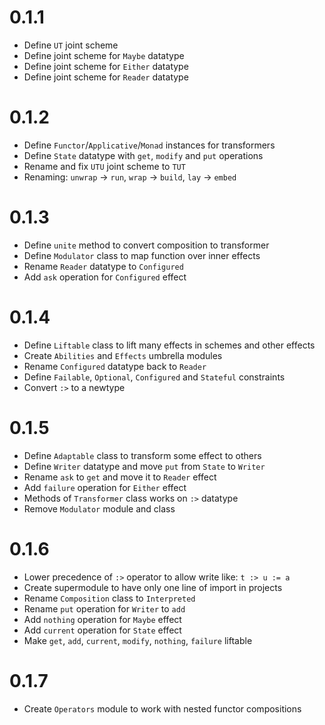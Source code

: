 # 0.1.1
* Define `UT` joint scheme
* Define joint scheme for `Maybe` datatype
* Define joint scheme for `Either` datatype
* Define joint scheme for `Reader` datatype

# 0.1.2
* Define `Functor`/`Applicative`/`Monad` instances for transformers
* Define `State` datatype with `get`, `modify` and `put` operations
* Rename and fix `UTU` joint scheme to `TUT`
* Renaming: `unwrap` -> `run`, `wrap` -> `build`, `lay` -> `embed`

# 0.1.3
* Define `unite` method to convert composition to transformer
* Define `Modulator` class to map function over inner effects
* Rename `Reader` datatype to `Configured`
* Add `ask` operation for `Configured` effect

# 0.1.4
* Define `Liftable` class to lift many effects in schemes and other effects
* Create `Abilities` and `Effects` umbrella modules
* Rename `Configured` datatype back to `Reader`
* Define `Failable`, `Optional`, `Configured` and `Stateful` constraints
* Convert `:>` to a newtype

# 0.1.5
* Define `Adaptable` class to transform some effect to others
* Define `Writer` datatype and move `put` from `State` to `Writer`
* Rename `ask` to `get` and move it to `Reader` effect
* Add `failure` operation for `Either` effect
* Methods of `Transformer` class works on `:>` datatype
* Remove `Modulator` module and class

# 0.1.6
* Lower precedence of `:>` operator to allow write like: `t :> u := a`
* Create supermodule to have only one line of import in projects
* Rename `Composition` class to `Interpreted`
* Rename `put` operation for `Writer` to `add`
* Add `nothing` operation for `Maybe` effect
* Add `current` operation for `State` effect
* Make `get`, `add`, `current`, `modify`, `nothing`, `failure` liftable

# 0.1.7
* Create `Operators` module to work with nested functor compositions
